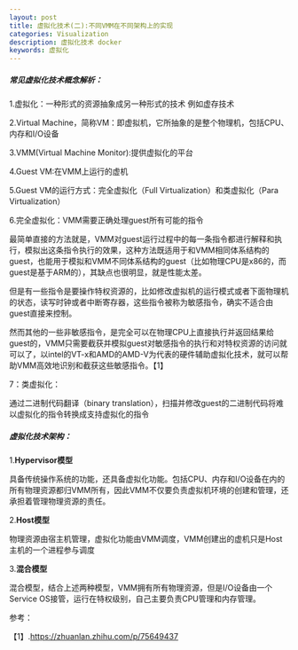 ```yaml
---
layout: post
title: 虚拟化技术(二):不同VMM在不同架构上的实现
categories: Visualization
description: 虚拟化技术 docker 
keywords: 虚拟化  
---
```


##### 常见虚拟化技术概念解析：

1.虚拟化：一种形式的资源抽象成另一种形式的技术 例如虚存技术

2.Virtual Machine，简称VM：即虚拟机，它所抽象的是整个物理机，包括CPU、内存和I/O设备

3.VMM(Virtual Machine Monitor):提供虚拟化的平台

4.Guest VM:在VMM上运行的虚机

5.Guest VM的运行方式：完全虚拟化（Full Virtualization）和类虚拟化（Para Virtualization）

6.完全虚拟化：VMM需要正确处理guest所有可能的指令

​	最简单直接的方法就是，VMM对guest运行过程中的每一条指令都进行解释和执行，模拟出这条指令执行的效果，这种方法既适用于和VMM相同体系结构的guest，也能用于模拟和VMM不同体系结构的guest（比如物理CPU是x86的，而guest是基于ARM的），其缺点也很明显，就是性能太差。

​	但是有一些指令是要操作特权资源的，比如修改虚拟机的运行模式或者下面物理机的状态，读写时钟或者中断寄存器，这些指令被称为敏感指令，确实不适合由guest直接来控制。

​	然而其他的一些非敏感指令，是完全可以在物理CPU上直接执行并返回结果给guest的，VMM只需要截获并模拟guest对敏感指令的执行和对特权资源的访问就可以了，以intel的VT-x和AMD的AMD-V为代表的硬件辅助虚拟化技术，就可以帮助VMM高效地识别和截获这些敏感指令。【1】

7：类虚拟化：

通过二进制代码翻译（binary translation），扫描并修改guest的二进制代码将难以虚拟化的指令转换成支持虚拟化的指令

##### 虚拟化技术架构：

1.**Hypervisor模型**

具备传统操作系统的功能，还具备虚拟化功能。包括CPU、内存和I/O设备在内的所有物理资源都归VMM所有，因此VMM不仅要负责虚拟机环境的创建和管理，还承担着管理物理资源的责任。

2.**Host模型**

物理资源由宿主机管理，虚拟化功能由VMM调度，VMM创建出的虚机只是Host主机的一个进程参与调度

3.**混合模型**

混合模型，结合上述两种模型，VMM拥有所有物理资源，但是I/O设备由一个Service OS接管，运行在特权级别，自己主要负责CPU管理和内存管理。

参考：

【1】.https://zhuanlan.zhihu.com/p/75649437

